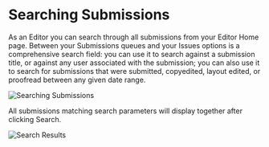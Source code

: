 # Searching Submissions

As an Editor you can search through all submissions from your Editor Home page. Between your Submissions queues and your Issues options is a comprehensive search field: you can use it to search against a submission title, or against any user associated with the submission; you can also use it to search for submissions that were submitted, copyedited, layout edited, or proofread between any given date range.

![Searching Submissions](images/chapter7/editor_19.png)  

All submissions matching search parameters will display together after clicking Search.  

![Search Results](images/chapter7/editor_20rev.png)
